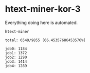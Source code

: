 # htext-miner-kor-3

Everything doing here is automated.

```
htext-miner

total: 6549/9855 (66.45357686453576%)

job0: 1184
job1: 1372
job2: 1290
job3: 1414
job4: 1289
```